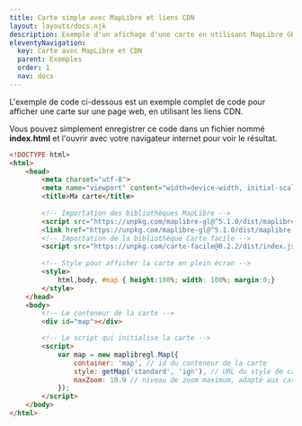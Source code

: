 ```yaml
---
title: Carte simple avec MapLibre et liens CDN
layout: layouts/docs.njk
description: Exemple d'un afichage d'une carte en utilisant MapLibre GL JS et Carte facile, avec les liens CDN.
eleventyNavigation:
  key: Carte avec MapLibre et CDN
  parent: Exemples
  order: 1
  nav: docs
---
```


L'exemple de code ci-dessous est un exemple complet de code pour afficher une carte sur une page web, en utilisant les liens CDN.

Vous pouvez simplement enregistrer ce code dans un fichier nommé **index.html** et l'ouvrir avec votre navigateur internet pour voir le résultat.

```html
<!DOCTYPE html>
<html>
    <head>
        <meta charset="utf-8">
        <meta name="viewport" content="width=device-width, initial-scale=1.0">
        <title>Ma carte</title>
        
        <!-- Importation des bibliothèques MapLibre -->
        <script src="https://unpkg.com/maplibre-gl@^5.1.0/dist/maplibre-gl.js"></script>
        <link href="https://unpkg.com/maplibre-gl@^5.1.0/dist/maplibre-gl.css" rel="stylesheet" />
        <!-- Importation de la bibliothèque Carte facile -->
        <script src="https://unpkg.com/carte-facile@0.2.2/dist/index.js"></script>
        
        <!-- Style pour afficher la carte en plein écran -->
        <style>
            html,body, #map { height:100%; width: 100%; margin:0;}
        </style>
    </head>
    <body>
        <!-- Le conteneur de la carte -->
        <div id="map"></div>

        <!-- Le script qui initialise la carte -->
        <script>
            var map = new maplibregl.Map({
                container: 'map', // id du conteneur de la carte
                style: getMap('standard', 'ign'), // URL du style de carte
                maxZoom: 18.9 // niveau de zoom maximum, adapté aux cartes utilisant les données IGN
            });
        </script>
    </body>
</html>
```